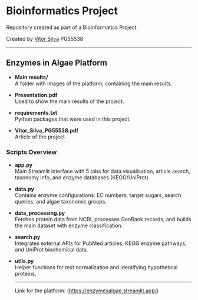 # Bioinformatics Project

Repository created as part of a Bioinformatics Project.

Created by [Vítor Silva](https://github.com/VitorSilva-3) PG55538

---

## Enzymes in Algae Platform

- **Main results/**  
  A folder with images of the platform, containing the main results.
  
- **Presentation.pdf**  
  Used to show the main results of the project.

- **requirements.txt**  
  Python packages that were used in this project.

- **Vítor_Silva_PG55538.pdf**  
  Article of the project
  
### Scripts Overview

- **app.py**  
  Main Streamlit interface with 5 tabs for data visualisation, article search, taxonomy info, and enzyme databases (KEGG/UniProt).

- **data.py**  
  Contains enzyme configurations: EC numbers, target sugars, search queries, and algae taxonomic groups.

- **data_processing.py**  
  Fetches protein data from NCBI, processes GenBank records, and builds the main dataset with enzyme classification.

- **search.py**  
  Integrates external APIs for PubMed articles, KEGG enzyme pathways, and UniProt biochemical data.

- **utils.py**  
  Helper functions for text normalization and identifying hypothetical proteins.

  ---

  Link for the platform: (https://enzymesalgae.streamlit.app/)
